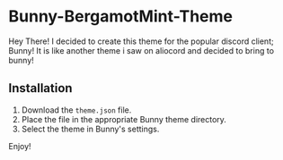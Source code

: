 # Bunny-BergamotMint-Theme

Hey There! I decided to create this theme for the popular discord client; Bunny! It is like another theme i saw on aliocord and decided to bring to bunny!

## Installation
1. Download the `theme.json` file.
2. Place the file in the appropriate Bunny theme directory.
3. Select the theme in Bunny's settings.

Enjoy!
